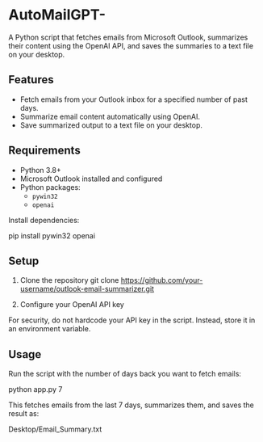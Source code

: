# AutoMailGPT-

A Python script that fetches emails from Microsoft Outlook, summarizes their content using the OpenAI API, and saves the summaries to a text file on your desktop.

## Features
- Fetch emails from your Outlook inbox for a specified number of past days.
- Summarize email content automatically using OpenAI.
- Save summarized output to a text file on your desktop.

## Requirements
- Python 3.8+
- Microsoft Outlook installed and configured
- Python packages:
  - `pywin32`
  - `openai`

Install dependencies:

pip install pywin32 openai

## Setup
1. Clone the repository
git clone https://github.com/your-username/outlook-email-summarizer.git

2. Configure your OpenAI API key

For security, do not hardcode your API key in the script.
Instead, store it in an environment variable.

## Usage

Run the script with the number of days back you want to fetch emails:

python app.py 7


This fetches emails from the last 7 days, summarizes them, and saves the result as:

Desktop/Email_Summary.txt
